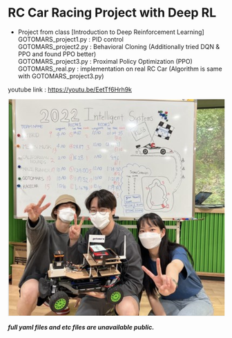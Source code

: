 # RC Car Racing Project with Deep RL

- Project from class [Introduction to Deep Reinforcement Learning]\
GOTOMARS_project1.py : PID control\
GOTOMARS_project2.py : Behavioral Cloning (Additionally tried DQN & PPO and found PPO better)\
GOTOMARS_project3.py : Proximal Policy Optimization (PPO)\
GOTOMARS_real.py : implementation on real RC Car (Algorithm is same with GOTOMARS_project3.py)

youtube link : https://youtu.be/EetTf6Hrh9k

![alt text](https://github.com/brianlsy98/CarRacing_DeepRL/blob/main/IS_project_picture.png?raw=true)

***full yaml files and etc files are unavailable public.***
